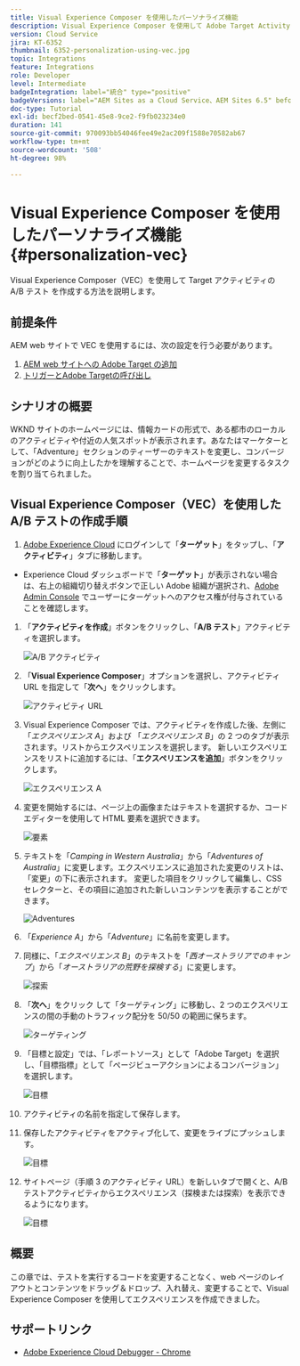 ```yaml
---
title: Visual Experience Composer を使用したパーソナライズ機能
description: Visual Experience Composer を使用して Adobe Target Activity を作成する方法を説明します。
version: Cloud Service
jira: KT-6352
thumbnail: 6352-personalization-using-vec.jpg
topic: Integrations
feature: Integrations
role: Developer
level: Intermediate
badgeIntegration: label="統合" type="positive"
badgeVersions: label="AEM Sites as a Cloud Service、AEM Sites 6.5" before-title="false"
doc-type: Tutorial
exl-id: becf2bed-0541-45e8-9ce2-f9fb023234e0
duration: 141
source-git-commit: 970093bb54046fee49e2ac209f1588e70582ab67
workflow-type: tm+mt
source-wordcount: '508'
ht-degree: 98%

---
```


# Visual Experience Composer を使用したパーソナライズ機能 {#personalization-vec}

Visual Experience Composer（VEC）を使用して Target アクティビティの A/B テスト を作成する方法を説明します。

## 前提条件

AEM web サイトで VEC を使用するには、次の設定を行う必要があります。

1. [AEM web サイトへの Adobe Target の追加](./add-target-launch-extension.md)
1. [トリガーとAdobe Targetの呼び出し](./load-and-fire-target.md)

## シナリオの概要

WKND サイトのホームページには、情報カードの形式で、ある都市のローカルのアクティビティや付近の人気スポットが表示されます。あなたはマーケターとして、「Adventure」セクションのティーザーのテキストを変更し、コンバージョンがどのように向上したかを理解することで、ホームページを変更するタスクを割り当てられました。

## Visual Experience Composer（VEC）を使用した A/B テストの作成手順

1.  [Adobe Experience Cloud](https://experience.adobe.com/) にログインして「__ターゲット__」をタップし、「__アクティビティ__」タブに移動します。

   + Experience Cloud ダッシュボードで「__ターゲット__」が表示されない場合は、右上の組織切り替えボタンで正しい Adobe 組織が選択され、[Adobe Admin Console](https://adminconsole.adobe.com/) でユーザーにターゲットへのアクセス権が付与されていることを確認します。

1. 「**アクティビティを作成**」ボタンをクリックし、「**A/B テスト**」アクティビティを選択します。

   ![A/B アクティビティ](assets/ab-target-activity.png)

1. 「**Visual Experience Composer**」オプションを選択し、アクティビティ URL を指定して「**次へ**」をクリックします。

   ![アクティビティ URL](assets/ab-test-url.png)

1. Visual Experience Composer では、アクティビティを作成した後、左側に「*エクスペリエンス A*」および 「*エクスペリエンス B*」の 2 つのタブが表示されます。リストからエクスペリエンスを選択します。 新しいエクスペリエンスをリストに追加するには、「**エクスペリエンスを追加**」ボタンをクリックします。

   ![エクスペリエンス A](assets/experience.png)

1. 変更を開始するには、ページ上の画像またはテキストを選択するか、コードエディターを使用して HTML 要素を選択できます。

   ![要素](assets/select-element.png)

1. テキストを「*Camping in Western Australia*」から「*Adventures of Australia*」に変更します。エクスペリエンスに追加された変更のリストは、「変更」の下に表示されます。 変更した項目をクリックして編集し、CSS セレクターと、その項目に追加された新しいコンテンツを表示することができます。

   ![Adventures](assets/adventures.png)

1. 「*Experience A*」から「*Adventure*」に名前を変更します。
1. 同様に、「*エクスペリエンス B*」のテキストを「*西オーストラリアでのキャンプ*」から「*オーストラリアの荒野を探検する*」に変更します。

   ![探索](assets/explore.png)

1. 「**次へ**」をクリック して「ターゲティング」に移動し、2 つのエクスペリエンスの間の手動のトラフィック配分を 50/50 の範囲に保ちます。

   ![ターゲティング](assets/targeting.png)

1. 「目標と設定」では、「レポートソース」として「Adobe Target」を選択し、「目標指標」として「ページビューアクションによるコンバージョン」を選択します。

   ![目標](assets/goals.png)

1. アクティビティの名前を指定して保存します。
1. 保存したアクティビティをアクティブ化して、変更をライブにプッシュします。

   ![目標](assets/activate.png)

1. サイトページ（手順 3 のアクティビティ URL）を新しいタブで開くと、A/B テストアクティビティからエクスペリエンス（探検または探索）を表示できるようになります。

   ![目標](assets/publish.png)

## 概要

この章では、テストを実行するコードを変更することなく、web ページのレイアウトとコンテンツをドラッグ＆ドロップ、入れ替え、変更することで、Visual Experience Composer を使用してエクスペリエンスを作成できました。

## サポートリンク

+ [Adobe Experience Cloud Debugger - Chrome](https://chrome.google.com/webstore/detail/adobe-experience-platform/bfnnokhpnncpkdmbokanobigaccjkpob)

